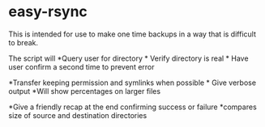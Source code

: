 # easy-rsync
This is intended for use to make one time backups in a way that is difficult to break.

The script will
*Query user for directory
	* Verify directory is real
	* Have user confirm a second time to prevent error	

*Transfer keeping permission and symlinks when possible
	* Give verbose output
		*Will show percentages on larger files

*Give a friendly recap at the end confirming success or failure
	*compares size of source and destination directories

